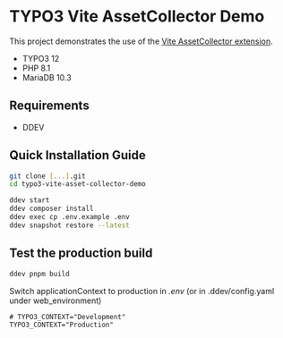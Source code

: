 # TYPO3 Vite AssetCollector Demo

This project demonstrates the use of the [Vite AssetCollector extension](https://github.com/s2b/vite-asset-collector).

- TYPO3 12
- PHP 8.1
- MariaDB 10.3

## Requirements

- DDEV

## Quick Installation Guide

```bash
git clone [...].git
cd typo3-vite-asset-collector-demo
```

```bash
ddev start
ddev composer install
ddev exec cp .env.example .env
ddev snapshot restore --latest
```

## Test the production build

```bash
ddev pnpm build
```

Switch applicationContext to production in _.env_ (or in .ddev/config.yaml under web_environment)

```
# TYPO3_CONTEXT="Development"
TYPO3_CONTEXT="Production"
```